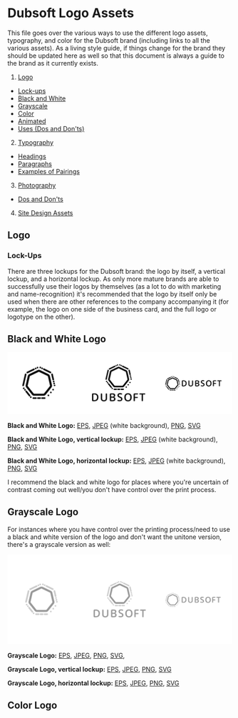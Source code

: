 # Dubsoft Logo Assets
This file goes over the various ways to use the different logo assets, typography, and color for the Dubsoft brand (including links to all the various assets). As a living style guide, if things change for the brand they should be updated here as well so that this document is always a guide to the brand as it currently exists.

1. [Logo]()
  - [Lock-ups]()
  - [Black and White]()
  - [Grayscale]()
  - [Color]()
  - [Animated]()
  - [Uses (Dos and Don'ts)]()

2. [Typography]()
  - [Headings]()
  - [Paragraphs]()
  - [Examples of Pairings]()

3. [Photography]()
  - [Dos and Don'ts]()

4. [Site Design Assets]()

## Logo
### Lock-Ups

There are three lockups for the Dubsoft brand: the logo by itself, a vertical lockup, and a horizontal lockup. As only more mature brands are able to successfully use their logos by themselves (as a lot to do with marketing and name-recognition) it's recommended that the logo by itself only be used when there are other references to the company accompanying it (for example, the logo on one side of the business card, and the full logo or logotype on the other).

## Black and White Logo
![Dubsoft Logo Lockups](logo/black-and-white/lock-ups-b-w.jpg)

**Black and White Logo:** [EPS](logo/black-and-white/eps/logo-b-w.eps), [JPEG](logo/black-and-white/jpeg/logo-b-w.jpg) (white background), [PNG](logo/black-and-white/png/logo-b-w.png), [SVG](logo/black-and-white/png/logo-b-w.png)

**Black and White Logo, vertical lockup:** [EPS](), [JPEG]() (white background), [PNG](), [SVG]()

**Black and White Logo, horizontal lockup:** [EPS](), [JPEG]() (white background), [PNG](), [SVG]()

I recommend the black and white logo for places where you're uncertain of contrast coming out well/you don't have control over the print process.

## Grayscale Logo
For instances where you have control over the printing process/need to use a black and white version of the logo and don't want the unitone version, there's a grayscale version as well:

![Grayscale Lockups](logo/grayscale/lock-ups-grayscale.jpg)

**Grayscale Logo:** [EPS](), [JPEG](), [PNG](), [SVG](),

**Grayscale Logo, vertical lockup:** [EPS](), [JPEG](), [PNG](), [SVG]()

**Grayscale Logo, horizontal lockup:** [EPS](), [JPEG](), [PNG](), [SVG]()

## Color Logo


